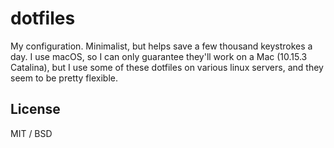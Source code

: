# dotfiles

My configuration. Minimalist, but helps save a few thousand keystrokes a day. I use macOS, so I can only guarantee they'll work on a Mac (10.15.3 Catalina), but I use some of these dotfiles on various linux servers, and they seem to be pretty flexible.

## License

MIT / BSD
